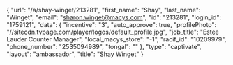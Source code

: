 {
    "url": "\/a\/shay-winget\/213281",
    "first_name": "Shay",
    "last_name": "Winget",
    "email": "sharon.winget@macys.com",
    "id": "213281",
    "login_id": "1759121",
    "data": {
        "incentive": "3",
        "auto_approve": true,
        "profilePhoto": "\/\/sitecdn.tvpage.com\/player\/logos\/default_profile.jpg",
        "job_title": "Estee Lauder Counter Manager",
        "local_macys_store": "-1",
        "racif_id": "10209979",
        "phone_number": "2535094989",
        "tongal": ""
    },
    "type": "captivate",
    "layout": "ambassador",
    "title": "Shay Winget"
}